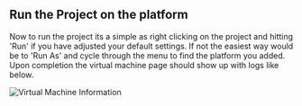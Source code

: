 ## Run the Project on the platform

Now to run the project its a simple as right clicking on the project and hitting 'Run' if you have adjusted your default settings. If not the easiest way would be to 'Run As' and cycle through the menu to find the platform you added. Upon completion the virtual machine page should show up with logs like below.

![Virtual Machine Information](https://storage.googleapis.com/vorteil-dl/assets/documentation/vm.png "Virtual Machine Information")